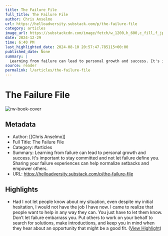 ```yaml
---
title: The Failure File
full_title: The Failure File
author: Chris Anselmo
url: https://helloadversity.substack.com/p/the-failure-file
category: articles
image_url: https://substackcdn.com/image/fetch/w_1200,h_600,c_fill,f_jpg,q_auto:good,fl_progressive:steep,g_auto/https%3A%2F%2Fsubstack-post-media.s3.amazonaws.com%2Fpublic%2Fimages%2F044255b1-11af-48a9-9d99-c1b8158e9e83_6016x4016.jpeg
date: 2024-12-29
time: 6:40 PM
last_highlighted_date: 2024-08-10 20:57:47.785115+00:00
published_date: None
summary: |
  Learning from failure can lead to personal growth and success. It's important to stay committed and not let failure define you. Sharing your failure experiences can help normalize setbacks and empower others.
source: reader
permalink: l/articles/the-failure-file
---
```

# The Failure File

![rw-book-cover](https://substackcdn.com/image/fetch/w_1200,h_600,c_fill,f_jpg,q_auto:good,fl_progressive:steep,g_auto/https%3A%2F%2Fsubstack-post-media.s3.amazonaws.com%2Fpublic%2Fimages%2F044255b1-11af-48a9-9d99-c1b8158e9e83_6016x4016.jpeg)

## Metadata
- Author: [[Chris Anselmo]]
- Full Title: The Failure File
- Category: #articles
- Summary: Learning from failure can lead to personal growth and success. It's important to stay committed and not let failure define you. Sharing your failure experiences can help normalize setbacks and empower others.
- URL: https://helloadversity.substack.com/p/the-failure-file

## Highlights
- Had I not let people know about my situation, even despite my initial hesitation, I would not have the job I have now. I came to realize that people want to help in any way they can. You just have to let them know.
  Don’t let failure embarrass you. Put others to work on your behalf to search for solutions, make introductions, and keep you in mind when they hear about an opportunity that might be a good fit. ([View Highlight](https://read.readwise.io/read/01j4z1ahpekvtvp53azd2djam3))


